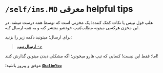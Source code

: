 # `/self/ins.MD` معرفی helpful tips
هلپ فول تیپس یا نکات کمک کننده؛ یک مخزنی است که توسط همه درست میشه. در این مخزن هرکسی میتونه مطلب/تیپ خودشو منتشر کنه و به همه ارسال کنه.

برای ارسال؛ میتونید دکمه زیر را بزنید:

> [**ارسال تیپ** ->](send_tip.md)

اما؛ فقط این نیست! کسایی که تیپ هارو میخونن؛ اگه مشکلی دیدن میتونن گذارش کنند!


موفق و پیروز باشید؛ **[`GhalbeYou`](https://www.github.com/GhalbeYou)**
